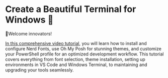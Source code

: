# Create a Beautiful Terminal for Windows 🚀

👋Welcome innovators!

[In this comprehensive video tutorial](https://www.youtube.com/watch?v=LiT3CyGrzvU), you will learn how to install and configure Nerd Fonts, use Oh My Posh for stunning themes, and customize your PowerShell profile for an optimized development workflow. This tutorial covers everything from font selection, theme installation, setting up environments in VS Code and Windows Terminal, to maintaining and upgrading your tools seamlessly.
